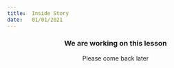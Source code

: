 ```yaml
---
title:  Inside Story
date:   01/01/2021
---
```


### <center>We are working on this lesson</center>
<center>Please come back later</center>